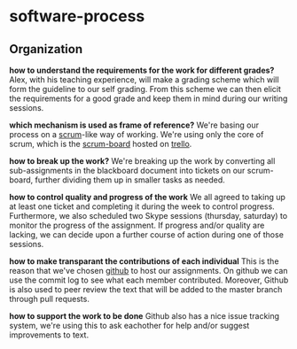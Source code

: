 # software-process

## Organization

**how to understand the requirements for the work for different grades?**
Alex, with his teaching experience, will make a grading scheme which will form the guideline to our self grading.
From this scheme we can then elicit the requirements for a good grade and keep them in mind during our writing sessions.

**which mechanism is used as frame of reference?**
We're basing our process on a [scrum](http://www.scrumguides.org/scrum-guide.html)-like way of working.
We're using only the core of scrum, which is the [scrum-board](https://www.mountaingoatsoftware.com/agile/scrum/task-boards) hosted on [trello](https://trello.com).

**how to break up the work?**
We're breaking up the work by converting all sub-assignments in the blackboard document into tickets on our scrum-board, further dividing them up in smaller tasks as needed.

**how to control quality and progress of the work**
We all agreed to taking up at least one ticket and completing it during the week to control progress.
Furthermore, we also scheduled two Skype sessions (thursday, saturday) to monitor the progress of the assignment.
If progress and/or quality are lacking, we can decide upon a further course of action during one of those sessions.

**how to make transparant the contributions of each individual**
This is the reason that we've chosen [github](https://github.com) to host our assignments.
On github we can use the commit log to see what each member contributed.
Moreover, Github is also used to peer review the text that will be added to the master branch through pull requests.

**how to support the work to be done**
Github also has a nice issue tracking system, we're using this to ask eachother for help and/or suggest improvements to text.